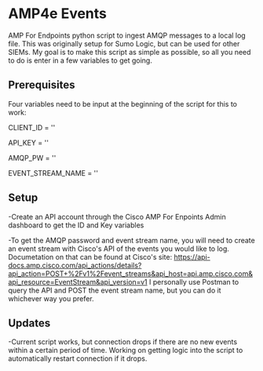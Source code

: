 # AMP4e Events
AMP For Endpoints python script to ingest AMQP messages to a local log file. This was originally setup for Sumo Logic, but can be used for other SIEMs. My goal is to make this script as simple as possible, so all you need to do is enter in a few variables to get going.

## Prerequisites
Four variables need to be input at the beginning of the script for this to work:

CLIENT_ID = ''

API_KEY = ''

AMQP_PW = ''

EVENT_STREAM_NAME = ''

## Setup
-Create an API account through the Cisco AMP For Enpoints Admin dashboard to get the ID and Key variables

-To get the AMQP password and event stream name, you will need to create an event stream with Cisco's API of the events you would like to log. Documetation on that can be found at Cisco's site: https://api-docs.amp.cisco.com/api_actions/details?api_action=POST+%2Fv1%2Fevent_streams&api_host=api.amp.cisco.com&api_resource=EventStream&api_version=v1
I personally use Postman to query the API and POST the event stream name, but you can do it whichever way you prefer.

## Updates
-Current script works, but connection drops if there are no new events within a certain period of time. Working on getting logic into the script to automatically restart connection if it drops.
